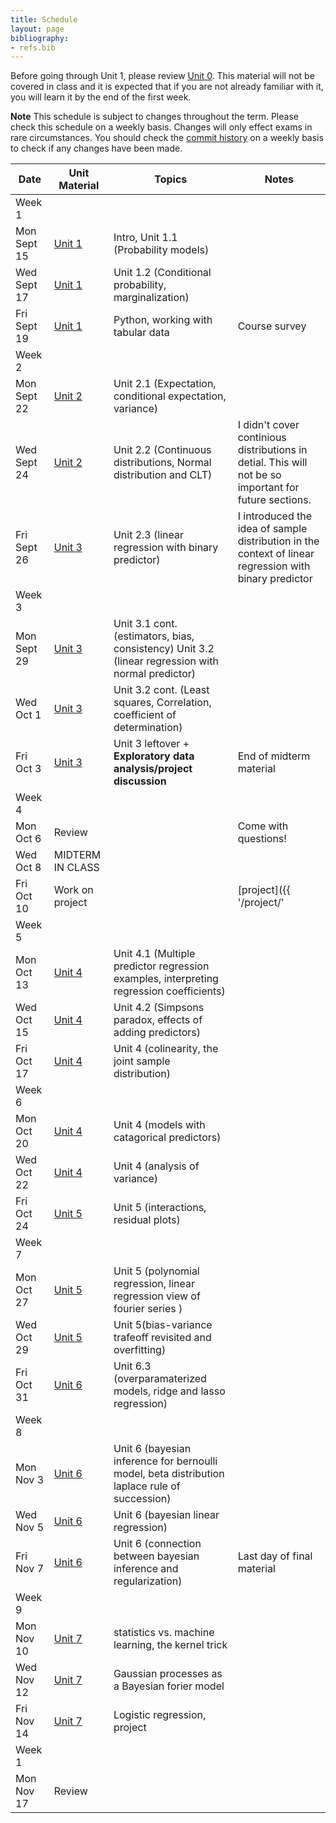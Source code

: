 ```yaml
---
title: Schedule
layout: page
bibliography:
- refs.bib
---
```


Before going through Unit 1, please review [Unit 0](../unit0/index.html). This material will not be covered in class and it is expected that if you are not already familiar with it, you will learn it by the end of the first week.

**Note** This schedule is subject to changes throughout the term. Please check this schedule on a weekly basis. Changes will only effect exams in rare circumstances. You should check the [commit history](https://github.com/elevien/math50_2025/commits/main/) on a weekly basis to check if any changes have been made. 


| Date       | Unit Material       | Topics | Notes |
|------------|------------|--------|-------------|
| Week 1 || | | 
| Mon Sept 15 | [Unit 1](../unit1/index.html) | Intro, Unit 1.1 (Probability models) |  |
| Wed Sept 17 | [Unit 1](../unit1/index.html) | Unit 1.2 (Conditional probability, marginalization) |  |
| Fri Sept 19 | [Unit 1](../unit1/index.html) | Python, working with tabular data | Course survey |
| Week 2 || | | 
| Mon Sept 22 | [Unit 2](../unit2/index.html) | Unit 2.1 (Expectation, conditional expectation, variance) |  |
| Wed Sept 24 | [Unit 2](../unit2/index.html)  | Unit 2.2 (Continuous distributions, Normal distribution and CLT) | I didn't cover continious distributions in detial. This will not be so important for future sections.  |
| Fri Sept 26 | [Unit 3](../unit2/index.html) | Unit 2.3 (linear regression with binary predictor)|  I introduced the idea of sample distribution in the context of linear regression with binary predictor|
| Week 3 || | | 
| Mon Sept 29 | [Unit 3](../unit3/index.html) | Unit 3.1 cont. (estimators, bias, consistency)  Unit 3.2 (linear regression with normal predictor)  |  |
| Wed Oct 1   | [Unit 3](../unit3/index.html) | Unit 3.2 cont. (Least squares, Correlation, coefficient of determination) |  |
| Fri Oct 3   | [Unit 3](../unit3/index.html)| Unit 3 leftover + **Exploratory data analysis/project discussion** | End of midterm material |
| Week 4 || | | 
| Mon Oct 6   | Review | | Come with questions! |
| Wed Oct 8   | MIDTERM IN CLASS |  |  |
| Fri Oct 10  | Work on project |  |  [project]({{ '/project/' | relative_url }}) progress (on canvas)|
| Week 5 || | | 
| Mon Oct 13  | [Unit 4](../unit4/index.html) | Unit 4.1 (Multiple predictor regression examples, interpreting regression coefficients) |  |
| Wed Oct 15  | [Unit 4](../unit4/index.html)| Unit 4.2 (Simpsons paradox, effects of adding predictors)  |  |
| Fri Oct 17  | [Unit 4](../unit4/index.html) | Unit 4 (colinearity, the joint sample distribution) |  |
| Week 6 || | | 
| Mon Oct 20  | [Unit 4](../unit4/index.html) | Unit 4 (models with catagorical predictors) |  |
| Wed Oct 22  | [Unit 4](../unit4/index.html) | Unit 4 (analysis of variance)  |  |
| Fri Oct 24  | [Unit 5](../unit5/index.html) | Unit 5 (interactions, residual plots)  |  |
| Week 7 || | | 
| Mon Oct 27  | [Unit 5](../unit5/index.html) | Unit 5 (polynomial regression, linear regression view of fourier series )  |  |
| Wed Oct 29  | [Unit 5](../unit5/index.html) | Unit 5(bias-variance trafeoff revisited and overfitting)  |  |
| Fri Oct 31  | [Unit 6](../unit6/index.html) | Unit 6.3  (overparamaterized models, ridge and lasso regression) |  |
| Week 8 || | | 
| Mon Nov 3   | [Unit 6](../unit6/index.html) | Unit 6 (bayesian inference for bernoulli model, beta distribution laplace rule of succession) |  |
| Wed Nov 5   | [Unit 6](../unit6/index.html) | Unit 6 (bayesian linear regression) |   |
| Fri Nov 7   | [Unit 6](../unit6/index.html) | Unit 6 (connection between bayesian inference and regularization)| Last day of final material|
| Week 9 || | | 
| Mon Nov 10  | [Unit 7](../unit7/index.html) | statistics vs. machine learning,  the kernel trick|  |
| Wed Nov 12  | [Unit 7](../unit7/index.html) | Gaussian processes as a Bayesian forier model |  |
| Fri Nov 14  | [Unit 7](../unit7/index.html) | Logistic regression, project|  |
| Week 1 || | | 
| Mon Nov 17  | Review | |  |
